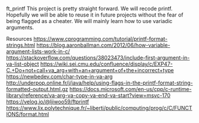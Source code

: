 ft_printf
This project is pretty straight forward. We will recode printf. Hopefully we will be able to reuse it in future projects without the fear of being flagged as a cheater. We will mainly learn how to use variadic arguments.

Resources
https://www.cprogramming.com/tutorial/printf-format-strings.html
https://blog.aaronballman.com/2012/06/how-variable-argument-lists-work-in-c/
https://stackoverflow.com/questions/38023473/include-first-argument-in-va-list-object
https://wiki.sei.cmu.edu/confluence/display/c/EXP47-C.+Do+not+call+va_arg+with+an+argument+of+the+incorrect+type
https://newbedev.com/char-type-in-va-arg
http://underpop.online.fr/j/java/help/using-flags-in-the-printf-format-string-formatted-output.html.gz
https://docs.microsoft.com/en-us/cpp/c-runtime-library/reference/va-arg-va-copy-va-end-va-start?view=msvc-170
https://velog.io/@ljiwoo59/ftprintf
https://www.lix.polytechnique.fr/~liberti/public/computing/prog/c/C/FUNCTIONS/format.html
